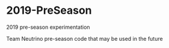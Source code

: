 # 2019-PreSeason
2019 pre-season experimentation

Team Neutrino pre-season code that may be used in the future
